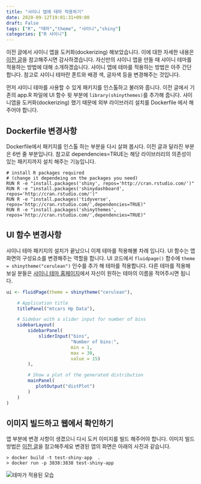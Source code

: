 ```yaml
---
title: "샤이니 앱에 테마 적용하기"
date: 2020-09-12T19:01:31+09:00
draft: False
tags: ["R", "테마","theme", "샤이니","shiny"]
categories: ["R 샤이니"]
---
```


 이전 글에서 샤이니 앱을 도커화(dockerizing) 해보았습니다. 이에 대한 자세한 내용은 [이전 글](https://choosunsick.github.io/post/dockerizing/ )을 참고해주시면 감사하겠습니다. 자신만의 샤이니 앱을 만들 때 샤이니 테마를 적용하는 방법에 대해 소개하겠습니다. 샤이니 앱에 테마를 적용하는 방법은 아주 간단합니다. 참고로 샤이니 테마란 폰트와 배경 색, 글자색 등을 변경해주는 것입니다.

 먼저 샤이니 테마를 사용할 수 있게 패키지를 인스톨하고 불러와 줍니다. 이전 글에서 기존의 app.R 파일에 UI 함수 윗 부분에 `library(shinythemes)`를 추가해 줍니다. 샤이니앱을 도커화(dockerizing) 했기 때문에 외부 라이브러리 설치를 Dockerfile 에서 해주어야 합니다.

## Dockerfile 변경사항

Dockerfile에서 패키지를 인스톨 하는 부분을 다시 살펴 봅시다. 이전 글과 달라진 부분은 6번 줄 부분입니다. 참고로 dependencies=TRUE는 해당 라이브러리의 의존성이 있는 패키지까지 설치 해주는 기능입니다.

```
# install R packages required
# (change it dependeing on the packages you need)
RUN R -e "install.packages('shiny', repos='http://cran.rstudio.com/')"
RUN R -e "install.packages('shinydashboard', repos='http://cran.rstudio.com/')"
RUN R -e "install.packages('tidyverse', repos='http://cran.rstudio.com/',dependencies=TRUE)"
RUN R -e "install.packages('shinythemes', repos='http://cran.rstudio.com/',dependencies=TRUE)"
```

## UI 함수 변경사항  

샤이니 테마 패키지의 설치가 끝났으니 이제 테마를 적용해볼 차례 입니다. UI 함수는 앱 화면의 구성요소를 변경해주는 역할을 합니다. UI 코드에서 `fluidpage()` 함수에 `theme = shinytheme("cerulean")` 인수를 추가 해 테마를 적용합니다. 다른 테마를 적용해 보실 분들은 [샤이니 테마 홈페이지](https://rstudio.github.io/shinythemes/ )에서 자신이 원하는 테마의 이름을 적어주시면 됩니다.

```R
ui <- fluidPage(theme = shinytheme("cerulean"),

    # Application title
    titlePanel("mtcars Hp Data"),

    # Sidebar with a slider input for number of bins
    sidebarLayout(
        sidebarPanel(
            sliderInput("bins",
                        "Number of bins:",
                        min = 1,
                        max = 30,
                        value = 15)
        ),

        # Show a plot of the generated distribution
        mainPanel(
           plotOutput("distPlot")
        )
    )
)
```

## 이미지 빌드하고 웹에서 확인하기

앱 부분에 변경 사항이 생겼으니 다시 도커 이미지를 빌드 해주어야 합니다. 이미지 빌드 방법은 [이전 글](https://choosunsick.github.io/post/dockerizing/ )을 참고해주세요 변경된 앱의 화면은 아래의 사진과 같습니다.

```
> docker build -t test-shiny-app  .
> docker run -p 3838:3838 test-shiny-app
```

![테마가 적용된 모습](https://user-images.githubusercontent.com/19144813/92995541-80bf8000-f53f-11ea-8852-f5a2dd146cc1.png)
